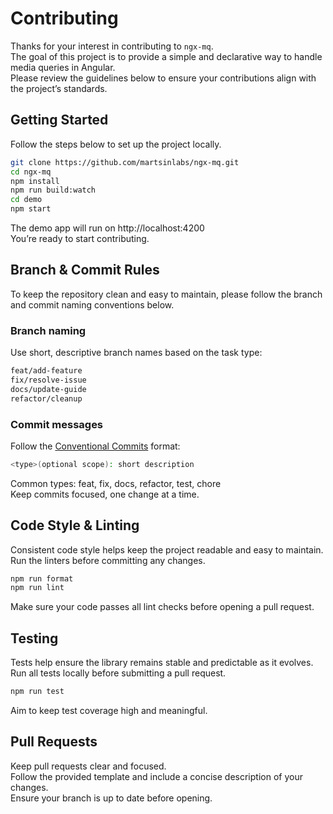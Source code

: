 # Contributing

Thanks for your interest in contributing to `ngx-mq`. <br>
The goal of this project is to provide a simple and declarative way to handle media queries in Angular. <br>
Please review the guidelines below to ensure your contributions align with the project’s standards.

## Getting Started

Follow the steps below to set up the project locally.

```bash
git clone https://github.com/martsinlabs/ngx-mq.git
cd ngx-mq
npm install
npm run build:watch
cd demo
npm start
```

The demo app will run on http://localhost:4200 <br>
You’re ready to start contributing.

## Branch & Commit Rules

To keep the repository clean and easy to maintain, please follow the branch and commit naming conventions below.

### Branch naming

Use short, descriptive branch names based on the task type:

```bash
feat/add-feature
fix/resolve-issue
docs/update-guide
refactor/cleanup
```

### Commit messages

Follow the [Conventional Commits](https://www.conventionalcommits.org/en/v1.0.0) format:

```bash
<type>(optional scope): short description
```

Common types: feat, fix, docs, refactor, test, chore <br>
Keep commits focused, one change at a time.

## Code Style & Linting

Consistent code style helps keep the project readable and easy to maintain.
Run the linters before committing any changes.

```bash
npm run format
npm run lint
```

Make sure your code passes all lint checks before opening a pull request.

## Testing

Tests help ensure the library remains stable and predictable as it evolves.
Run all tests locally before submitting a pull request.

```bash
npm run test
```

Aim to keep test coverage high and meaningful.

## Pull Requests

Keep pull requests clear and focused. <br>
Follow the provided template and include a concise description of your changes. <br>
Ensure your branch is up to date before opening.
